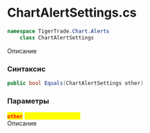 
# ChartAlertSettings.cs
```csharp
namespace TigerTrade.Chart.Alerts  
    class ChartAlertSettings
```

Описание

### Синтаксис
```csharp
public bool Equals(ChartAlertSettings other)
```

### Параметры
<mark style="color:red;">**`other`**</mark> <mark style="color:yellow;">`ChartAlertSettings`</mark>  
 Описание  
  

                    
                    